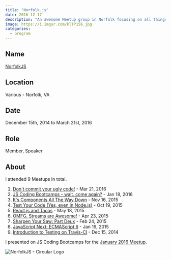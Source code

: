 ```yaml
---
title: "Norfolk.js"
date: 2016-12-17
description: "An awesome Meetup group in Norfolk focusing on all things JS!"
image: https://i.imgur.com/klTP156.jpg
categories:
  - program
---
```


## Name

[NorfolkJS](https://www.meetup.com/NorfolkJS "NorfolkJS")

## Location

Various - Norfolk, VA

## Date

December 15th, 2014 to March 21st, 2016

## Role

Member, Speaker

## About

I attended 9 Meetups in total.

1.  [Don't commit your ugly code!](https://www.meetup.com/NorfolkJS/events/229326804/) - Mar 21, 2016
2.  [JS Coding Bootcamps - wait, come again?](https://www.meetup.com/NorfolkJS/events/227490794/) - Jan 18, 2016
3.  [It's Components All The Way Down](https://www.meetup.com/NorfolkJS/events/226152804/) - Nov 16, 2015
4.  [Test Your Code (Yes, even in Node.js)](https://www.meetup.com/NorfolkJS/events/225329829/) - Oct 19, 2015
5.  [React.js and Tacos](https://www.meetup.com/NorfolkJS/events/222358449/) - May 18, 2015
6.  [OMFG, Streams are Awesome!](https://www.meetup.com/NorfolkJS/events/221239139/) - Apr 23, 2015
7.  [Sharpen Your Saw: Part Deux](https://www.meetup.com/NorfolkJS/events/219185162/) - Feb 24, 2015
8.  [JavaScript Next: ECMAScript 6](https://www.meetup.com/NorfolkJS/events/219184709/) - Jan 19, 2015
9.  [Introduction to Testing on Travis-CI](https://www.meetup.com/NorfolkJS/events/213364882/) - Dec 15, 2014

I presented on JS Coding Bootcamps for the [January 2016 Meetup](meetup.com/NorfolkJS/events/227490794).

![NorfolkJS - Circular Logo](https://i.imgur.com/RkFEyw5.png)
